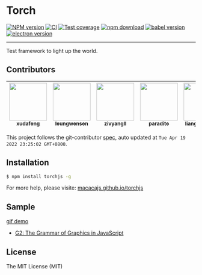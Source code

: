 # Torch

[![NPM version][npm-image]][npm-url]
[![CI][CI-image]][CI-url]
[![Test coverage][coveralls-image]][coveralls-url]
[![npm download][download-image]][download-url]
[![babel version][babel-image]][babel-url]
[![electron version][electron-image]][electron-url]

[npm-image]: https://img.shields.io/npm/v/torchjs.svg
[npm-url]: https://npmjs.org/package/torchjs
[CI-image]: https://github.com/macacajs/torchjs/actions/workflows/ci.yml/badge.svg
[CI-url]: https://github.com/macacajs/torchjs/actions/workflows/ci.yml
[coveralls-image]: https://img.shields.io/coveralls/macacajs/torchjs.svg
[coveralls-url]: https://coveralls.io/r/macacajs/torchjs?branch=master
[download-image]: https://img.shields.io/npm/dm/torchjs.svg
[download-url]: https://npmjs.org/package/torchjs
[babel-image]: https://img.shields.io/badge/babel-7-green.svg
[babel-url]: https://github.com/babel/babel
[electron-image]: https://img.shields.io/badge/electron-13-green.svg
[electron-url]: https://electronjs.org/

---

Test framework to light up the world.

<!-- GITCONTRIBUTOR_START -->

## Contributors

|[<img src="https://avatars.githubusercontent.com/u/1011681?v=4" width="100px;"/><br/><sub><b>xudafeng</b></sub>](https://github.com/xudafeng)<br/>|[<img src="https://avatars.githubusercontent.com/u/1655789?v=4" width="100px;"/><br/><sub><b>leungwensen</b></sub>](https://github.com/leungwensen)<br/>|[<img src="https://avatars.githubusercontent.com/u/11460601?v=4" width="100px;"/><br/><sub><b>zivyangll</b></sub>](https://github.com/zivyangll)<br/>|[<img src="https://avatars.githubusercontent.com/u/1209810?v=4" width="100px;"/><br/><sub><b>paradite</b></sub>](https://github.com/paradite)<br/>|[<img src="https://avatars.githubusercontent.com/u/356347?v=4" width="100px;"/><br/><sub><b>liangjun-jiang</b></sub>](https://github.com/liangjun-jiang)<br/>|[<img src="https://avatars.githubusercontent.com/u/52845048?v=4" width="100px;"/><br/><sub><b>snapre</b></sub>](https://github.com/snapre)<br/>|
| :---: | :---: | :---: | :---: | :---: | :---: |


This project follows the git-contributor [spec](https://github.com/xudafeng/git-contributor), auto updated at `Tue Apr 19 2022 23:25:02 GMT+0800`.

<!-- GITCONTRIBUTOR_END -->

## Installation

```bash
$ npm install torchjs -g
```

For more help, please visite: [macacajs.github.io/torchjs](https://macacajs.github.io/torchjs)

## Sample

[gif demo](http://wx4.sinaimg.cn/large/6d308bd9gy1fiw8er0a5eg20zc0k0he0.gif)

- [G2: The Grammar of Graphics in JavaScript](//github.com/antvis/g2)

## License

The MIT License (MIT)

